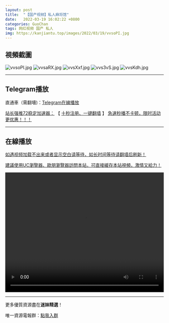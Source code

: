 ```yaml
---
layout: post
title:  "【国产视频】私人麻将馆"
date:   2022-03-19 16:02:22 +0800
categories: GuoChan
tags: 网红视频 国产 私人
img: https://kanjiantu.top/images/2022/03/19/vvsoPI.jpg
---
```



## 視頻截圖

![vvsoPI.jpg](https://kanjiantu.top/images/2022/03/19/vvsoPI.jpg)
![vvsaRX.jpg](https://kanjiantu.top/images/2022/03/19/vvsaRX.jpg)
![vvsXxf.jpg](https://kanjiantu.top/images/2022/03/19/vvsXxf.jpg)
![vvs3vS.jpg](https://kanjiantu.top/images/2022/03/19/vvs3vS.jpg)
![vvsKdh.jpg](https://kanjiantu.top/images/2022/03/19/vvsKdh.jpg)

* * *
## Telegram播放

直通車（需翻墻)：[Telegram在線播放](https://t.me/mimeijingxuan/227)

<u>站长强推72稳定加速器：</u> 【 [十秒注册、一键翻墙](https://72vpn.xyz/#/register?code=mimei) 】
<u>  急速秒播不卡顿，限时活动更优惠！！！</u>
* * *
## 在線播放
<u>如遇视频加载不出来或者显示空白请等待，如长时间等待请翻墙后刷新！</u>

<u>建議使用UC瀏覽器、歐朋瀏覽器訪問本站，可直接緩存本站視頻，激情又給力！</u>
<center><video src="https://cdn.publer.io/uploads/videos/6247127cdb279736bfa81170/380dcece2500bb2331ff7291eef9026c.mp4" width="100%" height="380px" controls="controls"></video></center>

* * *
更多優質資源盡在**迷妹精選**！

唯一資源電報群：[點我入群](https://t.me/mimeijingxuan)


